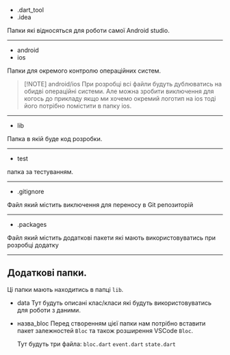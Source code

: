- .dart_tool
- .idea

Папки які відносяться для роботи самої Android studio.

---
- android
- ios

Папки для окремого контролю операційних систем.

> [!NOTE] android/ios
> При розробці всі файли будуть дублюватись на обидві операційні системи. Але можна зробити виключення для когось до прикладу якщо ми хочемо окремий логотип на ios тоді його потрібно помістити в папку ios.

---

- lib

Папка в якій буде код розробки.

---

- test

папка за тестуванням.

---

- .gitignore

Файл який містить виключення для переносу в Git репозиторій

---

- .packages

Файл який містить додаткові пакети які мають використовуватись при розробці додатку

---

## Додаткові папки.

Ці папки мають находитись в папці `lib`.

- data
	Тут будуть описані клас/класи які будуть використовуватись для роботи з даними.

- назва_bloc
	 Перед створенням цієї папки нам потрібно вставити пакет залежностей `Bloc` та    також розширення VSCode `Bloc`.
	 
	 Тут будуть три файла:
	 `bloc.dart`
	 `event.dart`
	 `state.dart`
	 
	 
